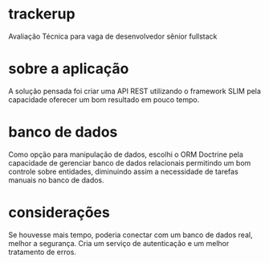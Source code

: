# trackerup
Avaliação Técnica para vaga de desenvolvedor sênior fullstack

# sobre a aplicação
A solução pensada foi criar uma API REST utilizando o framework SLIM pela capacidade oferecer um bom resultado em pouco tempo.

# banco de dados
Como opção para manipulação de dados, escolhi o ORM Doctrine pela capacidade de gerenciar banco de dados relacionais permitindo um bom controle sobre entidades, diminuindo assim a necessidade de tarefas manuais no banco de dados.

# considerações
Se houvesse mais tempo, poderia conectar com um banco de dados real, melhor a segurança. Cria um serviço de autenticação e um melhor tratamento de erros.

